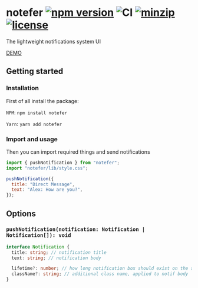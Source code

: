 # notefer [![npm version](https://badgen.net/npm/v/notefer)](https://www.npmjs.com/package/notefer) ![CI](https://github.com/Saionaro/notefer/workflows/CI/badge.svg?branch=master) [![minzip](https://badgen.net/bundlephobia/minzip/notefer)](https://bundlephobia.com/result?p=notefer) [![license](https://badgen.net/github/license/micromatch/micromatch)]()

The lightweight notifications system UI

[DEMO](https://saionaro.github.io/notefer/)

## Getting started

### Installation

First of all install the package:

`NPM`: `npm install notefer`

`Yarn`: `yarn add notefer`

### Import and usage

Then you can import required things and send notifications

```js
import { pushNotification } from "notefer";
import "notefer/lib/style.css";

pushNotification({
  title: "Direct Message",
  text: "Alex: How are you?",
});
```

## Options

### `pushNotification(notification: Notification | Notification[]): void`

```ts
interface Notification {
  title: string; // notification title
  text: string; // notification body

  lifetime?: number; // how long notification box should exist on the screen
  className?: string; // additional class name, applied to notif body
}
```

